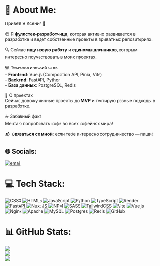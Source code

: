 # 💫 About Me:
Привет! Я Ксения 👋  <br><br>😊 Я **фуллстек-разработчица**, которая активно развивается в разработке и ведет собственные проекты в приватных репозиториях.  <br><br>🔍 Сейчас **ищу новую работу** и **единомышленников**, которым интересно поучаствовать в моих проектах.  <br><br> 💻 Технологический стек  <br>- **Frontend**: Vue.js (Composition API, Pinia, Vite)  <br>- **Backend**: FastAPI, Python  <br>- **База данных**: PostgreSQL, Redis  <br><br> 🚀 О проектах  <br>Сейчас довожу личные проекты до **MVP** и тестирую разные подходы в разработке.  <br><br> ☕ Забавный факт  <br>Мечтаю попробовать кофе во всех кофейнях мира!  <br><br>📬 **Связаться со мной**: если тебе интересно сотрудничество — пиши!  <br>

## 🌐 Socials:
[![email](https://img.shields.io/badge/Email-D14836?logo=gmail&logoColor=white)](mailto:Ksutalika@gmail.com) 

# 💻 Tech Stack:
![CSS3](https://img.shields.io/badge/css3-%231572B6.svg?style=for-the-badge&logo=css3&logoColor=white) ![HTML5](https://img.shields.io/badge/html5-%23E34F26.svg?style=for-the-badge&logo=html5&logoColor=white) ![JavaScript](https://img.shields.io/badge/javascript-%23323330.svg?style=for-the-badge&logo=javascript&logoColor=%23F7DF1E) ![Python](https://img.shields.io/badge/python-3670A0?style=for-the-badge&logo=python&logoColor=ffdd54) ![TypeScript](https://img.shields.io/badge/typescript-%23007ACC.svg?style=for-the-badge&logo=typescript&logoColor=white) ![Render](https://img.shields.io/badge/Render-%46E3B7.svg?style=for-the-badge&logo=render&logoColor=white) ![FastAPI](https://img.shields.io/badge/FastAPI-005571?style=for-the-badge&logo=fastapi) ![Nuxt JS](https://img.shields.io/badge/Nuxt-002E3B?style=for-the-badge&logo=nuxt.js&logoColor=#00DC82) ![NPM](https://img.shields.io/badge/NPM-%23CB3837.svg?style=for-the-badge&logo=npm&logoColor=white) ![SASS](https://img.shields.io/badge/SASS-hotpink.svg?style=for-the-badge&logo=SASS&logoColor=white) ![TailwindCSS](https://img.shields.io/badge/tailwindcss-%2338B2AC.svg?style=for-the-badge&logo=tailwind-css&logoColor=white) ![Vite](https://img.shields.io/badge/vite-%23646CFF.svg?style=for-the-badge&logo=vite&logoColor=white) ![Vue.js](https://img.shields.io/badge/vue.js-%2335495e.svg?style=for-the-badge&logo=vuedotjs&logoColor=%234FC08D) ![Nginx](https://img.shields.io/badge/nginx-%23009639.svg?style=for-the-badge&logo=nginx&logoColor=white) ![Apache](https://img.shields.io/badge/apache-%23D42029.svg?style=for-the-badge&logo=apache&logoColor=white) ![MySQL](https://img.shields.io/badge/mysql-4479A1.svg?style=for-the-badge&logo=mysql&logoColor=white) ![Postgres](https://img.shields.io/badge/postgres-%23316192.svg?style=for-the-badge&logo=postgresql&logoColor=white) ![Redis](https://img.shields.io/badge/redis-%23DD0031.svg?style=for-the-badge&logo=redis&logoColor=white) ![GitHub](https://img.shields.io/badge/github-%23121011.svg?style=for-the-badge&logo=github&logoColor=white)
# 📊 GitHub Stats:
![](https://github-readme-stats.vercel.app/api?username=Ksylika&theme=dark&hide_border=false&include_all_commits=false&count_private=false)<br/>
![](https://github-readme-streak-stats.herokuapp.com/?user=Ksylika&theme=dark&hide_border=false)<br/>
![](https://github-readme-stats.vercel.app/api/top-langs/?username=Ksylika&theme=dark&hide_border=false&include_all_commits=false&count_private=false&layout=compact)

<!-- Proudly created with GPRM ( https://gprm.itsvg.in ) -->
